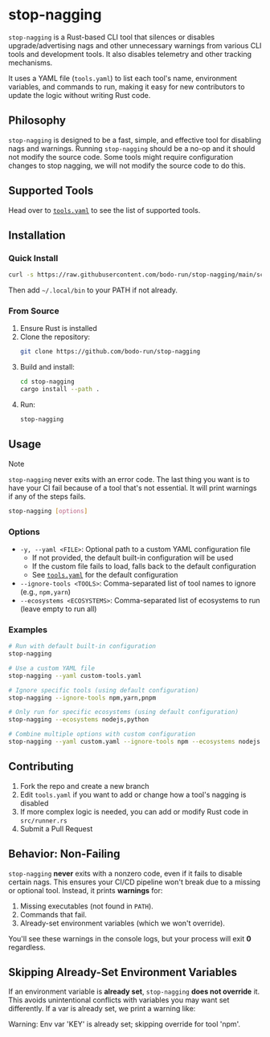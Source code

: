# stop-nagging

`stop-nagging` is a Rust-based CLI tool that silences or disables upgrade/advertising nags and other unnecessary warnings from various CLI tools and development tools. It also disables telemetry and other tracking mechanisms.

It uses a YAML file (`tools.yaml`) to list each tool's name, environment variables, and commands to run, making it easy for new contributors to update the logic without writing Rust code.

## Philosophy

`stop-nagging` is designed to be a fast, simple, and effective tool for disabling nags and warnings. Running `stop-nagging` should be a no-op and it should not modify the source code. Some tools might require configuration changes to stop nagging, we will not modify the source code to do this.

## Supported Tools

Head over to [`tools.yaml`](tools.yaml) to see the list of supported tools.

## Installation

### Quick Install

```bash
curl -s https://raw.githubusercontent.com/bodo-run/stop-nagging/main/scripts/install_stop_nagging.sh | bash
```

Then add `~/.local/bin` to your PATH if not already.

### From Source

1. Ensure Rust is installed
2. Clone the repository:
   ```bash
   git clone https://github.com/bodo-run/stop-nagging
   ```
3. Build and install:
   ```bash
   cd stop-nagging
   cargo install --path .
   ```
4. Run:
   ```bash
   stop-nagging
   ```

## Usage

> [!NOTE]  
> `stop-nagging` never exits with an error code. The last thing you want is to have your CI fail because of a tool that's not essential. It will print warnings if any of the steps fails.

```bash
stop-nagging [options]
```

### Options

- `-y, --yaml <FILE>`: Optional path to a custom YAML configuration file
  - If not provided, the default built-in configuration will be used
  - If the custom file fails to load, falls back to the default configuration
  - See [`tools.yaml`](tools.yaml) for the default configuration
- `--ignore-tools <TOOLS>`: Comma-separated list of tool names to ignore (e.g., `npm,yarn`)
- `--ecosystems <ECOSYSTEMS>`: Comma-separated list of ecosystems to run (leave empty to run all)

### Examples

```bash
# Run with default built-in configuration
stop-nagging

# Use a custom YAML file
stop-nagging --yaml custom-tools.yaml

# Ignore specific tools (using default configuration)
stop-nagging --ignore-tools npm,yarn,pnpm

# Only run for specific ecosystems (using default configuration)
stop-nagging --ecosystems nodejs,python

# Combine multiple options with custom configuration
stop-nagging --yaml custom.yaml --ignore-tools npm --ecosystems nodejs
```

## Contributing

1. Fork the repo and create a new branch
2. Edit `tools.yaml` if you want to add or change how a tool's nagging is disabled
3. If more complex logic is needed, you can add or modify Rust code in `src/runner.rs`
4. Submit a Pull Request

## Behavior: Non-Failing

`stop-nagging` **never** exits with a nonzero code, even if it fails to disable certain nags. This ensures your CI/CD pipeline won't break due to a missing or optional tool. Instead, it prints **warnings** for:

1. Missing executables (not found in `PATH`).
2. Commands that fail.
3. Already-set environment variables (which we won't override).

You'll see these warnings in the console logs, but your process will exit **0** regardless.

## Skipping Already-Set Environment Variables

If an environment variable is **already set**, `stop-nagging` **does not override** it. This avoids unintentional conflicts with variables you may want set differently. If a var is already set, we print a warning like:

Warning: Env var 'KEY' is already set; skipping override for tool 'npm'.

